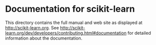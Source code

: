 # Documentation for scikit-learn

This directory contains the full manual and web site as displayed at
http://scikit-learn.org. See
http://scikit-learn.org/dev/developers/contributing.html#documentation for
detailed information about the documentation. 
